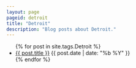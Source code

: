 ```yaml
---
layout: page
pageid: detroit
title: "Detroit"
description: "Blog posts about Detroit."
---
```


<ul>
{% for post in site.tags.Detroit %}
  <li><a href="{{ BASE_PATH }}{{ post.url }}">{{ post.title }}</a> <span>{{ post.date | date: "%b %Y" }}</span></li>
{% endfor %}
</ul>

